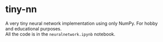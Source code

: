 # tiny-nn
A very tiny neural network implementation using only NumPy. For hobby and educational purposes.  
All the code is in the `neuralnetwork.ipynb` notebook.
